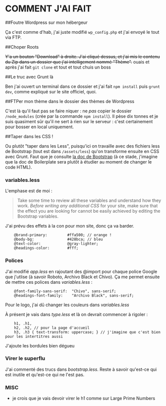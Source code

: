 COMMENT J'AI FAIT
=================

##Foutre Wordpress sur mon hébergeur

Ça c'est comme d'hab, j'ai juste modifié `wp_config.php` et j'ai envoyé le tout via FTP.

##Choper Roots

~~Y'a un bouton "Download" à droite. J'ai cliqué dessus, et j'ai mis le contenu du Zip dans un dossier que j'ai intelligement nommé "Thème".~~ ouais et après j'ai fait `git clone` et tout et tout chuis un boss

##Le truc avec Grunt là

Ben j'ai ouvert un terminal dans ce dossier et j'ai fait `npm install` puis `grunt dev`, comme expliqué sur le site officiel, quoi.

##FTPer mon thème dans le dossier des thèmes de Wordpress

C'est là qu'il faut pas se faire niquer : ne _pas_ copier le dossier `/node_modules` (crée par la commande `npm install`). Il pèse dix tonnes et je suis quasiment sûr qu'il ne sert à rien sur le serveur : c'est certainement pour bosser en local uniquement.

##Taper dans les CSS !

Ou plutôt "taper dans les Less", puisqu'ici on travaille avec des fichiers less de Bootstrap (tout est dans `/assets/less`) qu'on transforme ensuite en CSS avec Grunt. Faut que je consulte [la doc de Bootstrap](http://roots.io/modifying-bootstrap-in-roots/) (à ce stade, j'imagine que la doc de Boilerplate sera plutôt à étudier au moment de changer le code HTML).

### variables.less

L'emphase est de moi :

> Take some time to review all these variables and understand how they work. *Before writing any additional CSS* for your site, make sure that the effect you are looking for cannot be easily achieved by editing the Bootstrap variables.

J'ai prévu des effets à la con pour mon site, donc ça va barder.

```less
	@brand-primary:         #ffa500; // orange !
	@body-bg:               #428bca; // bleu
	@text-color:            @gray-lighter;
	@headings-color:        #fff;
```

### Polices

J'ai modifié *app.less* en rajoutant des @import pour chaque police Google que j'utlise (à savoir Roboto, Archivo Black et Chivo). Ça me permet ensuite de mettre ces polices dans *variables.less* :

```less
	@font-family-sans-serif:  "Chivo", sans-serif;
	@headings-font-family:    "Archivo Black", sans-serif;
```

Pour le logo, j'ai dû changer les couleurs dans *variables.less*

À présent je vais dans *type.less* et là on devrait commencer à rigoler :

```less
	h1, .h1,
	h2, .h2, // pour la page d'accueil
	h3, .h3 { text-transform: uppercase; } // j'imagine que c'est bien pour les intertitres aussi
```

J'ajoute les bordules bien dégueu

### Virer le superflu

J'ai commenté des trucs dans *bootstrap.less*. Reste à savoir qu'est-ce qui est inutile et qu'est-ce qui ne l'est pas.

### MISC

- je crois que je vais devoir virer le h1 comme sur Large Prime Numbers

